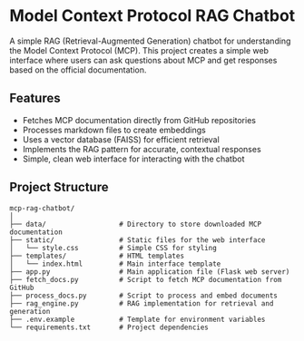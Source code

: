 # Model Context Protocol RAG Chatbot

A simple RAG (Retrieval-Augmented Generation) chatbot for understanding the Model Context Protocol (MCP). This project creates a simple web interface where users can ask questions about MCP and get responses based on the official documentation.

## Features

- Fetches MCP documentation directly from GitHub repositories
- Processes markdown files to create embeddings
- Uses a vector database (FAISS) for efficient retrieval
- Implements the RAG pattern for accurate, contextual responses
- Simple, clean web interface for interacting with the chatbot

## Project Structure

```
mcp-rag-chatbot/
│
├── data/                  # Directory to store downloaded MCP documentation
├── static/                # Static files for the web interface
│   └── style.css          # Simple CSS for styling
├── templates/             # HTML templates
│   └── index.html         # Main interface template
├── app.py                 # Main application file (Flask web server)
├── fetch_docs.py          # Script to fetch MCP documentation from GitHub
├── process_docs.py        # Script to process and embed documents
├── rag_engine.py          # RAG implementation for retrieval and generation
├── .env.example           # Template for environment variables
└── requirements.txt       # Project dependencies
```